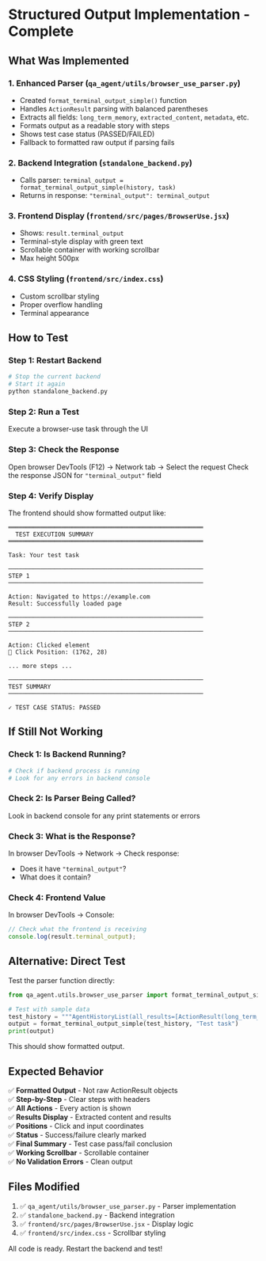 # Structured Output Implementation - Complete

## What Was Implemented

### 1. **Enhanced Parser** (`qa_agent/utils/browser_use_parser.py`)
   - Created `format_terminal_output_simple()` function
   - Handles `ActionResult` parsing with balanced parentheses
   - Extracts all fields: `long_term_memory`, `extracted_content`, `metadata`, etc.
   - Formats output as a readable story with steps
   - Shows test case status (PASSED/FAILED)
   - Fallback to formatted raw output if parsing fails

### 2. **Backend Integration** (`standalone_backend.py`)
   - Calls parser: `terminal_output = format_terminal_output_simple(history, task)`
   - Returns in response: `"terminal_output": terminal_output`

### 3. **Frontend Display** (`frontend/src/pages/BrowserUse.jsx`)
   - Shows: `result.terminal_output`
   - Terminal-style display with green text
   - Scrollable container with working scrollbar
   - Max height 500px

### 4. **CSS Styling** (`frontend/src/index.css`)
   - Custom scrollbar styling
   - Proper overflow handling
   - Terminal appearance

## How to Test

### Step 1: Restart Backend
```bash
# Stop the current backend
# Start it again
python standalone_backend.py
```

### Step 2: Run a Test
Execute a browser-use task through the UI

### Step 3: Check the Response
Open browser DevTools (F12) → Network tab → Select the request
Check the response JSON for `"terminal_output"` field

### Step 4: Verify Display
The frontend should show formatted output like:

```
═══════════════════════════════════════════════════════
  TEST EXECUTION SUMMARY
═══════════════════════════════════════════════════════

Task: Your test task

───────────────────────────────────────────────────────
STEP 1
───────────────────────────────────────────────────────

Action: Navigated to https://example.com
Result: Successfully loaded page

───────────────────────────────────────────────────────
STEP 2
───────────────────────────────────────────────────────

Action: Clicked element
📍 Click Position: (1762, 28)

... more steps ...

───────────────────────────────────────────────────────
TEST SUMMARY
───────────────────────────────────────────────────────

✓ TEST CASE STATUS: PASSED
```

## If Still Not Working

### Check 1: Is Backend Running?
```bash
# Check if backend process is running
# Look for any errors in backend console
```

### Check 2: Is Parser Being Called?
Look in backend console for any print statements or errors

### Check 3: What is the Response?
In browser DevTools → Network → Check response:
- Does it have `"terminal_output"`?
- What does it contain?

### Check 4: Frontend Value
In browser DevTools → Console:
```javascript
// Check what the frontend is receiving
console.log(result.terminal_output);
```

## Alternative: Direct Test

Test the parser function directly:

```python
from qa_agent.utils.browser_use_parser import format_terminal_output_simple

# Test with sample data
test_history = """AgentHistoryList(all_results=[ActionResult(long_term_memory='Test action', extracted_content='Test result', is_done=True, success=True)])"""
output = format_terminal_output_simple(test_history, "Test task")
print(output)
```

This should show formatted output.

## Expected Behavior

✅ **Formatted Output** - Not raw ActionResult objects  
✅ **Step-by-Step** - Clear steps with headers  
✅ **All Actions** - Every action is shown  
✅ **Results Display** - Extracted content and results  
✅ **Positions** - Click and input coordinates  
✅ **Status** - Success/failure clearly marked  
✅ **Final Summary** - Test case pass/fail conclusion  
✅ **Working Scrollbar** - Scrollable container  
✅ **No Validation Errors** - Clean output

## Files Modified

1. ✅ `qa_agent/utils/browser_use_parser.py` - Parser implementation
2. ✅ `standalone_backend.py` - Backend integration
3. ✅ `frontend/src/pages/BrowserUse.jsx` - Display logic
4. ✅ `frontend/src/index.css` - Scrollbar styling

All code is ready. Restart the backend and test!


